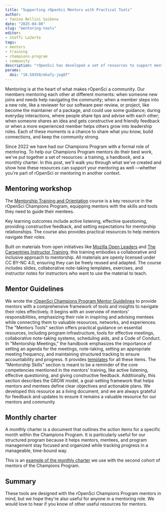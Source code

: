 ```yaml
---
title: "Supporting rOpenSci Mentors with Practical Tools"
author: 
- Yanina Bellini Saibene
date: "2025-04-08"
slug: "mentoring-tools"
editor:
- Steffi LaZerte
tags:
- mentors
- training
- champions-program
- community
description: "rOpenSci has developed a set of resources to support mentors in the Champions Program. In this post, we'll walk you through what we've created and show how these resources can support your mentoring as well —whether you're part of rOpenSci or mentoring in another context."
params:
  doi: "10.59350/mha7y-jeg07"
---
```


Mentoring is at the heart of what makes rOpenSci a community. 
Our members mentoring each other at different moments: 
when someone new joins and needs help navigating the community; 
when a member steps into a new role, like a reviewer for our software peer review, 
or project, like become the maintainer of a package, and could use some guidance; 
during everyday interactions, where people share tips and advise with each other; 
when someone shares an idea and gets constructive and friendly feedback 
or when a more experienced member helps others grow into leadership roles. 
Each of these moments is a chance to share what you know, build connections, and keep the community strong.

Since 2022 we have had our Champions Program with a formal role of mentoring. 
To help our Champions Program mentors do their best work, we've put together a set of resources: a training, a handbook, and a monthly charter. 
In this post, we'll walk you through what we've created and show how these resources can support your mentoring as well —whether you're part of rOpenSci or mentoring in another context.

## Mentoring workshop

The [Mentorship Training and Orientation](https://ropensci-training.github.io/ropensci-mentors/) course is a key resource in the rOpenSci Champions Program, equipping mentors with the skills and tools they need to guide their mentees. 

Key learning outcomes include active listening, effective questioning, providing constructive feedback, and setting expectations for mentorship relationships. The course also provides practical resources to help mentors navigate their roles.

Built on materials from open initiatives like [Mozilla Open Leaders](https://foundation.mozilla.org/en/initiatives/mozilla-open-leaders/) and [The Carpentries Instructor Training](https://carpentries.github.io/instructor-training/), this training embodies a collaborative and inclusive approach to mentorship. All materials are openly licensed under CC BY-NC 4.0, ensuring they can be freely reused and adapted.  The course includes slides, collaborative note-taking templates, exercises, and instructor notes for instructors who want to use the material to teach. 

## Mentor Guidelines

We wrote the [rOpenSci Champions Program Mentor Guidelines](https://ropensci-org.github.io/champions-mentor-guidelines/) to provide mentors with a comprehensive framework of tools and insights to navigate their roles effectively. It begins with an overview of mentors' responsibilities, emphasizing their role in inspiring and advising mentees while connecting them to valuable resources, networks, and experiences.  The "Mentors Tools" section offers practical guidance on essential resources, including program infrastructure, tools for effective meetings, collaborative note-taking systems, scheduling aids, and a Code of Conduct. In "Mentorship Meetings," the handbook emphasizes the importance of setting an agenda for the meetings, note-taking, setting an appropriate meeting frequency, and maintaining structured tracking to ensure accountability and progress.  It provides [templates](https://docs.google.com/document/d/1vjmfbjv9ABJ6fkbtQRMFPydJZ3ypKOIpZ-xf7_iBhvo/) for all these items. 
The "Mentorship Skills" section is meant to be a reminder of the core competencies mentioned in the mentors' training, like active listening, effective questioning, and giving constructive feedback. Additionally, this section describes the GROW model, a goal-setting framework that helps mentors and mentees define clear objectives and actionable plans. 
We developed this resource as a living document, and we are always grateful for feedback and updates to ensure it remains a valuable resource for our mentors and community

## Monthly charter

A monthly charter is a document that outlines the action items for a specific month within the Champions Program. It is particularly useful for our structured program because it helps mentors, mentees, and program management stay focused and organized while tracking progress in a manageable, time-bound way.

This is an [example of the monthly charter](https://docs.google.com/document/d/1-eUCiBukCYRx2Ff6VpMZh2xjAPAxXq5tppVUQjrOWxE/edit?usp=sharing) we use with the second cohort of mentors of the Champions Program.

## Summary

These tools are designed with the rOpenSci Champions Program mentors in mind, but we hope they're also useful for anyone in a mentoring role. 
We would love to hear if you know of other useful resources for mentors.
